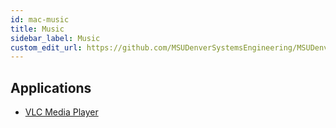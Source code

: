 ```yaml
---
id: mac-music
title: Music
sidebar_label: Music
custom_edit_url: https://github.com/MSUDenverSystemsEngineering/MSUDenverSystemsEngineering.github.io/edit/source/docs/image-mac-music.md
---
```


## Applications
* [VLC Media Player](package-mac-vlc.md)
